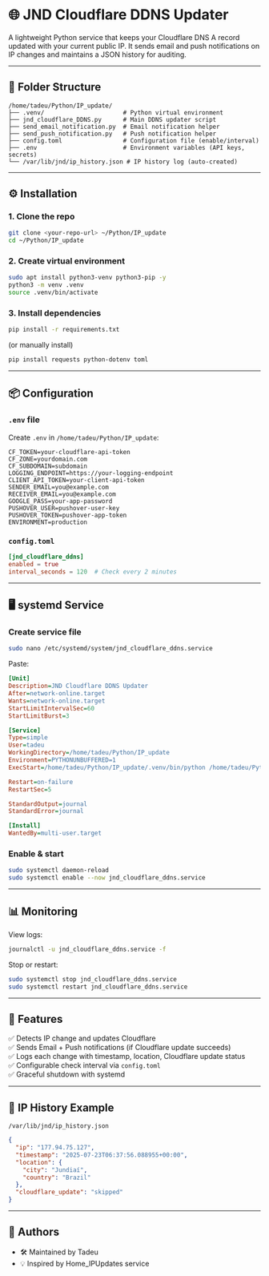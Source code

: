 
# 🌐 JND Cloudflare DDNS Updater

A lightweight Python service that keeps your Cloudflare DNS A record updated with your current public IP. It sends email and push notifications on IP changes and maintains a JSON history for auditing.

---

## 📁 Folder Structure

```
/home/tadeu/Python/IP_update/
├── .venv/                      # Python virtual environment
├── jnd_cloudflare_DDNS.py      # Main DDNS updater script
├── send_email_notification.py  # Email notification helper
├── send_push_notification.py   # Push notification helper
├── config.toml                 # Configuration file (enable/interval)
├── .env                        # Environment variables (API keys, secrets)
└── /var/lib/jnd/ip_history.json # IP history log (auto-created)
```

---

## ⚙️ Installation

### 1. Clone the repo
```bash
git clone <your-repo-url> ~/Python/IP_update
cd ~/Python/IP_update
```

### 2. Create virtual environment
```bash
sudo apt install python3-venv python3-pip -y
python3 -m venv .venv
source .venv/bin/activate
```

### 3. Install dependencies
```bash
pip install -r requirements.txt
```
(or manually install)
```bash
pip install requests python-dotenv toml
```

---

## 📦 Configuration

### `.env` file
Create `.env` in `/home/tadeu/Python/IP_update`:
```
CF_TOKEN=your-cloudflare-api-token
CF_ZONE=yourdomain.com
CF_SUBDOMAIN=subdomain
LOGGING_ENDPOINT=https://your-logging-endpoint
CLIENT_API_TOKEN=your-client-api-token
SENDER_EMAIL=you@example.com
RECEIVER_EMAIL=you@example.com
GOOGLE_PASS=your-app-password
PUSHOVER_USER=pushover-user-key
PUSHOVER_TOKEN=pushover-app-token
ENVIRONMENT=production
```

### `config.toml`
```toml
[jnd_cloudflare_ddns]
enabled = true
interval_seconds = 120  # Check every 2 minutes
```

---

## 🖥️ systemd Service

### Create service file
```bash
sudo nano /etc/systemd/system/jnd_cloudflare_ddns.service
```

Paste:
```ini
[Unit]
Description=JND Cloudflare DDNS Updater
After=network-online.target
Wants=network-online.target
StartLimitIntervalSec=60
StartLimitBurst=3

[Service]
Type=simple
User=tadeu
WorkingDirectory=/home/tadeu/Python/IP_update
Environment=PYTHONUNBUFFERED=1
ExecStart=/home/tadeu/Python/IP_update/.venv/bin/python /home/tadeu/Python/IP_update/jnd_cloudflare_DDNS.py

Restart=on-failure
RestartSec=5

StandardOutput=journal
StandardError=journal

[Install]
WantedBy=multi-user.target
```

### Enable & start
```bash
sudo systemctl daemon-reload
sudo systemctl enable --now jnd_cloudflare_ddns.service
```

---

## 📊 Monitoring
View logs:
```bash
journalctl -u jnd_cloudflare_ddns.service -f
```

Stop or restart:
```bash
sudo systemctl stop jnd_cloudflare_ddns.service
sudo systemctl restart jnd_cloudflare_ddns.service
```

---

## 📝 Features
✅ Detects IP change and updates Cloudflare  
✅ Sends Email + Push notifications (if Cloudflare update succeeds)  
✅ Logs each change with timestamp, location, Cloudflare update status  
✅ Configurable check interval via `config.toml`  
✅ Graceful shutdown with systemd  

---

## 📂 IP History Example
`/var/lib/jnd/ip_history.json`
```json
{
  "ip": "177.94.75.127",
  "timestamp": "2025-07-23T06:37:56.088955+00:00",
  "location": {
    "city": "Jundiaí",
    "country": "Brazil"
  },
  "cloudflare_update": "skipped"
}
```

---

## 🚀 Authors
- 🛠 Maintained by Tadeu
- 💡 Inspired by Home_IPUpdates service
